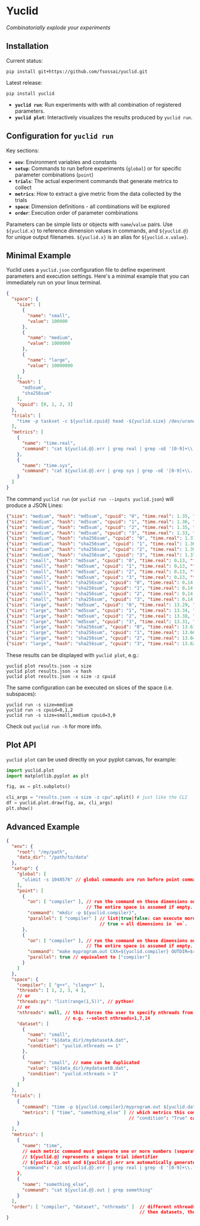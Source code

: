 # Yuclid

*Combinatorially explode your experiments*

## Installation

Current status:
```
pip install git+https://github.com/fsossai/yuclid.git
```

Latest release:
```
pip install yuclid
```

- **`yuclid run`**: Run experiments with with all combination of registered parameters.
- **`yuclid plot`**: Interactively visualizes the results produced by `yuclid run`.

## Configuration for `yuclid run`

Key sections:
- **`env`**: Environment variables and constants
- **`setup`**: Commands to run before experiments (`global`) or for specific parameter combinations (`point`)
- **`trials`**: The actual experiment commands that generate metrics to collect
- **`metrics`**: How to extract a give metric from the data collected by the trials
- **`space`**: Dimension definitions - all combinations will be explored
- **`order`**: Execution order of parameter combinations

Parameters can be simple lists or objects with `name`/`value` pairs.
Use `${yuclid.x}` to reference dimension values in commands, and `${yuclid.@}` for unique output filenames.
`${yuclid.x}` is an alias for `${yuclid.x.value}`.

## Minimal Example

Yuclid uses a `yuclid.json` configuration file to define experiment parameters and execution settings.
Here's a minimal example that you can immediately run on your linux terminal.

```json
{
  "space": {
    "size": [
      {
        "name": "small",
        "value": 100000
      },
      {
        "name": "medium",
        "value": 1000000
      },
      {
        "name": "large",
        "value": 10000000
      }
    ],
    "hash": [
      "md5sum",
      "sha256sum"
    ],
    "cpuid": [0, 1, 2, 3]
  },
  "trials": [
    "time -p taskset -c ${yuclid.cpuid} head -${yuclid.size} /dev/urandom | ${yuclid.hash}"
  ],
  "metrics": [
    {
      "name": "time.real",
      "command": "cat ${yuclid.@}.err | grep real | grep -oE '[0-9]+\\.[0-9]+'"
    },
    {
      "name": "time.sys",
      "command": "cat ${yuclid.@}.err | grep sys | grep -oE '[0-9]+\\.[0-9]+'"
    }
  ]
}
```
The command `yuclid run` (or `yuclid run --inputs yuclid.json`) will produce a JSON Lines:
```json
{"size": "medium", "hash": "md5sum", "cpuid": "0", "time.real": 1.35, "time.sys": 1.19}
{"size": "medium", "hash": "md5sum", "cpuid": "1", "time.real": 1.36, "time.sys": 1.2}
{"size": "medium", "hash": "md5sum", "cpuid": "2", "time.real": 1.35, "time.sys": 1.2}
{"size": "medium", "hash": "md5sum", "cpuid": "3", "time.real": 1.33, "time.sys": 1.18}
{"size": "medium", "hash": "sha256sum", "cpuid": "0", "time.real": 1.37, "time.sys": 1.19}
{"size": "medium", "hash": "sha256sum", "cpuid": "1", "time.real": 1.36, "time.sys": 1.19}
{"size": "medium", "hash": "sha256sum", "cpuid": "2", "time.real": 1.39, "time.sys": 1.2}
{"size": "medium", "hash": "sha256sum", "cpuid": "3", "time.real": 1.37, "time.sys": 1.19}
{"size": "small", "hash": "md5sum", "cpuid": "0", "time.real": 0.13, "time.sys": 0.12}
{"size": "small", "hash": "md5sum", "cpuid": "1", "time.real": 0.13, "time.sys": 0.12}
{"size": "small", "hash": "md5sum", "cpuid": "2", "time.real": 0.13, "time.sys": 0.12}
{"size": "small", "hash": "md5sum", "cpuid": "3", "time.real": 0.13, "time.sys": 0.12}
{"size": "small", "hash": "sha256sum", "cpuid": "0", "time.real": 0.14, "time.sys": 0.12}
{"size": "small", "hash": "sha256sum", "cpuid": "1", "time.real": 0.14, "time.sys": 0.12}
{"size": "small", "hash": "sha256sum", "cpuid": "2", "time.real": 0.14, "time.sys": 0.12}
{"size": "small", "hash": "sha256sum", "cpuid": "3", "time.real": 0.14, "time.sys": 0.12}
{"size": "large", "hash": "md5sum", "cpuid": "0", "time.real": 13.29, "time.sys": 11.74}
{"size": "large", "hash": "md5sum", "cpuid": "1", "time.real": 13.34, "time.sys": 11.82}
{"size": "large", "hash": "md5sum", "cpuid": "2", "time.real": 13.38, "time.sys": 11.81}
{"size": "large", "hash": "md5sum", "cpuid": "3", "time.real": 13.31, "time.sys": 11.74}
{"size": "large", "hash": "sha256sum", "cpuid": "0", "time.real": 13.61, "time.sys": 11.81}
{"size": "large", "hash": "sha256sum", "cpuid": "1", "time.real": 13.66, "time.sys": 11.88}
{"size": "large", "hash": "sha256sum", "cpuid": "2", "time.real": 13.84, "time.sys": 12.02}
{"size": "large", "hash": "sha256sum", "cpuid": "3", "time.real": 13.62, "time.sys": 11.82}

```
These results can be displayed with `yuclid plot`, e.g.:
```
yuclid plot results.json -x size
yuclid plot results.json -x hash
yuclid plot results.json -x size -z cpuid
```
The same configuration can be executed on slices of the space (i.e. subspaces):
```
yuclid run -s size=medium
yuclid run -s cpuid=0,1,2
yuclid run -s size=small,medium cpuid=3,0
```
Check out `yuclid run -h` for more info.

## Plot API

`yuclid plot` can be used directly on your pyplot canvas, for example:

```python
import yuclid.plot
import matplotlib.pyplot as plt

fig, ax = plt.subplots()

cli_args = "results.json -x size -z cpu".split() # just like the CLI
df = yuclid.plot.draw(fig, ax, cli_args)
plt.show()
```

## Advanced Example


```json
{
  "env": {
    "root": "/my/path",
    "data_dir": "/path/to/data"
  },
  "setup": {
    "global": [
      "ulimit -s 1048576" // global commands are run before point commands
    ],
    "point": [
      {
        "on": [ "compiler" ], // run the command on these dimensions only.
                              // The entire space is assumed if empty.
        "command": "mkdir -p ${yuclid.compiler}",
        "parallel": [ "compiler" ] // list|true|false: can execute more commands in parallel
                                   // true = all dimensions in `on`.
      },
      {
        "on": [ "compiler" ], // run the command on these dimensions only.
                              // The entire space is assumed if empty.
        "command": "make myprogram.out CXX=${yuclid.compiler} OUTDIR=$root/build/${yuclid.compiler}",
        "parallel": true // equivalent to ["compiler"]
      }
    ]
  },
  "space": {
    "compiler": [ "g++", "clang++" ],
    "threads": [ 1, 2, 3, 4 ],
    // or
    "threads:py": "list(range(1,5))", // python!
    // or
    "nthreads": null, // this forces the user to specify nthreads from CLI
                      // e.g. --select nthreads=1,7,14
    "dataset": [
      {
        "name": "small",
        "value": "${data_dir}/mydatasetA.dat",
        "condition": "yuclid.nthreads == 1"
      },
      {
        "name": "small", // name can be duplicated
        "value": "${data_dir}/mydatasetB.dat",
        "condition": "yuclid.nthreads > 1"
      }
    ]
  },
  "trials": [
    {
      "command": "time -p ${yuclid.compiler}/myprogram.out ${yuclid.dataset}",
      "metrics": [ "time", "something_else" ] // which metrics this command enables
                                              // "condition": "True" can specify extra conditions
    }
  ],
  "metrics": [
    {
      "name": "time",
      // each metric command must generate one or more numbers (separated by space or linebreak)
      // ${yuclid.@} represents a unique trial identifier
      // ${yuclid.@}.out and ${yuclid.@}.err are automatically generated for each trial
      "command": "cat ${yuclid.@}.err | grep real | grep -E '[0-9]+\\.[0-9]+'"
    },
    {
      "name": "something_else",
      "command": "cat ${yuclid.@}.out | grep something"
    }
  ],
  "order": [ "compiler", "dataset", "nthreads" ]  // different nthreads first,
                                                  // then datasets, then compilers
}
```


